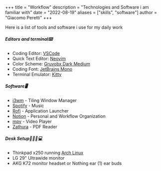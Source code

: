 +++
title = "Workflow"
description = "Technologies and Software i am familiar with"
date = "2022-08-19"
aliases = ["skills", "software"]
author = "Giacomo Peretti"
+++

Here is a list of tools and software i use for my daily work

##### Editors and terminal⌨️
- Coding Editor: [VSCode](https://code.visualstudio.com)
- Quick Text Editor: [Neovim](https://neovim.io)
- Color Scheme: [Gruvobx Dark Medium](https://github.com/morhetz/gruvbox)
- Coding Font: [JetBrains Mono](https://www.jetbrains.com/lp/mono/)
- Terminal Emulator: [Kitty](https://github.com/kovidgoyal/kitty)

##### Software🖥️
- [i3wm](https://i3wm.org/) - Tiling Window Manager
- [Spotify](https://www.spotify.com/) - Music
- [Rofi](https://github.com/davatorium/rofi) - Application Launcher
- [Notion](https://www.notion.so/) - Personal and Workflow Organization
- [mpv](https://mpv.io/) - Video Player
- [Zathura](https://git.pwmt.org/pwmt/zathura) - PDF Reader

##### Desk Setup👨🏼‍💻💻
- Thinkpad x250 running [Arch Linux](https://archlinux.org/)
- LG 29" Ultrawide monitor
- AKG K72 monitor headset or Nothing ear (1) ear buds


